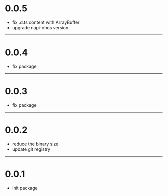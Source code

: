 # 0.0.5
- fix .d.ts content with ArrayBuffer
- upgrade napi-ohos version

---
# 0.0.4
- fix package 

---
# 0.0.3
- fix package

---
# 0.0.2
- reduce the binary size
- update git registry

--- 
# 0.0.1
- init package